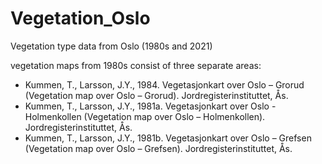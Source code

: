 # Vegetation_Oslo
Vegetation type data from Oslo (1980s and 2021)

vegetation maps from 1980s consist of three separate areas:
- Kummen, T., Larsson, J.Y., 1984. Vegetasjonkart over Oslo – Grorud (Vegetation map over Oslo – Grorud). Jordregisterinstituttet, Ås.
- Kummen, T., Larsson, J.Y., 1981a. Vegetasjonkart over Oslo - Holmenkollen (Vegetation map over Oslo – Holmenkollen). Jordregisterinstituttet, Ås.
- Kummen, T., Larsson, J.Y., 1981b. Vegetasjonkart over Oslo – Grefsen (Vegetation map over Oslo – Grefsen). Jordregisterinstituttet, Ås.

